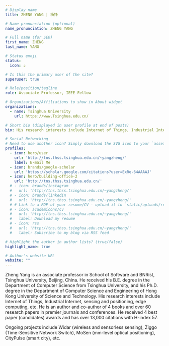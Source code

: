 ```yaml
---
# Display name
title: ZHENG YANG | 杨铮

# Name pronunciation (optional)
name_pronunciation: ZHENG YANG

# Full name (for SEO)
first_name: ZHENG
last_name: YANG

# Status emoji
status:
  icon: ☕️

# Is this the primary user of the site?
superuser: true

# Role/position/tagline
role: Associate Professor, IEEE Fellow

# Organizations/Affiliations to show in About widget
organizations:
  - name: Tsinghua University
    url: https://www.Tsinghua.edu.cn/

# Short bio (displayed in user profile at end of posts)
bio: His research interests include Internet of Things, Industrial Internet, sensing and positioning, edge computing, etc. 

# Social Networking
# Need to use another icon? Simply download the SVG icon to your `assets/media/icons/` folder.
profiles:
  - icon: hero/user
    url: 'http://tns.thss.tsinghua.edu.cn/~yangzheng/'
    label: E-mail Me
  - icon: brands/google-scholar
    url: 'https://scholar.google.com/citations?user=ExRe-64AAAAJ'
  - icon: hero/building-office-2
    url: 'http://tns.thss.tsinghua.edu.cn/'
  # - icon: brands/instagram
  #   url: 'http://tns.thss.tsinghua.edu.cn/~yangzheng/'
  # - icon: brands/linkedin
  #   url: 'http://tns.thss.tsinghua.edu.cn/~yangzheng/'
  # # Link to a PDF of your resume/CV - upload it to `static/uploads/resume.pdf`
  # - icon: academicons/cv
  #   url: 'http://tns.thss.tsinghua.edu.cn/~yangzheng/'
  #   label: Download my resume
  # - icon: rss
  #   url: 'http://tns.thss.tsinghua.edu.cn/~yangzheng/'
  #   label: Subscribe to my blog via RSS feed

# Highlight the author in author lists? (true/false)
highlight_name: true

# Author's website URL
website: ""
---
```


Zheng Yang is an associate professor in School of Software and BNRist, Tsinghua University, Beijing, China. He received his B.E. degree in the Department of Computer Science from Tsinghua University, and his Ph.D. degree in the Department of Computer Science and Engineering of Hong Kong University of Science and Technology.
His research interests include Internet of Things, Industrial Internet, sensing and positioning, edge computing, etc. He is an author and co-author of 4 books and over 60 research papers in premier journals and conferences. He received 4 best paper (candidates) awards and has over 13,000 citations with H-index 57.

Ongoing projects include Widar (wireless and sensorless sensing), Ziggo (Time-Sensitive Network Switch), MoSen (mm-level optical positioning), CityPulse (smart city), etc.
